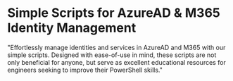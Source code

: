 # Simple Scripts for AzureAD & M365 Identity Management
"Effortlessly manage identities and services in AzureAD and M365 with our simple scripts. Designed with ease-of-use in mind, these scripts are not only beneficial for anyone, but serve as excellent educational resources for engineers seeking to improve their PowerShell skills."

